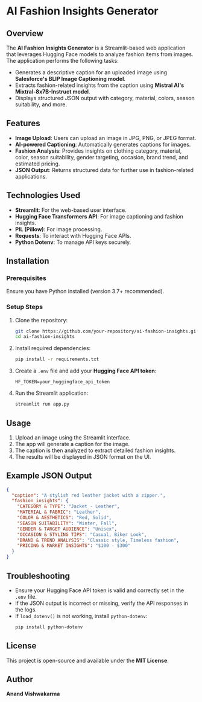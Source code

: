 # AI Fashion Insights Generator

## Overview
The **AI Fashion Insights Generator** is a Streamlit-based web application that leverages Hugging Face models to analyze fashion items from images. The application performs the following tasks:
- Generates a descriptive caption for an uploaded image using **Salesforce's BLIP Image Captioning model**.
- Extracts fashion-related insights from the caption using **Mistral AI's Mixtral-8x7B-Instruct model**.
- Displays structured JSON output with category, material, colors, season suitability, and more.

## Features
- **Image Upload**: Users can upload an image in JPG, PNG, or JPEG format.
- **AI-powered Captioning**: Automatically generates captions for images.
- **Fashion Analysis**: Provides insights on clothing category, material, color, season suitability, gender targeting, occasion, brand trend, and estimated pricing.
- **JSON Output**: Returns structured data for further use in fashion-related applications.

## Technologies Used
- **Streamlit**: For the web-based user interface.
- **Hugging Face Transformers API**: For image captioning and fashion insights.
- **PIL (Pillow)**: For image processing.
- **Requests**: To interact with Hugging Face APIs.
- **Python Dotenv**: To manage API keys securely.

## Installation
### Prerequisites
Ensure you have Python installed (version 3.7+ recommended).

### Setup Steps
1. Clone the repository:
   ```bash
   git clone https://github.com/your-repository/ai-fashion-insights.git
   cd ai-fashion-insights
   ```
2. Install required dependencies:
   ```bash
   pip install -r requirements.txt
   ```
3. Create a `.env` file and add your **Hugging Face API token**:
   ```
   HF_TOKEN=your_huggingface_api_token
   ```
4. Run the Streamlit application:
   ```bash
   streamlit run app.py
   ```

## Usage
1. Upload an image using the Streamlit interface.
2. The app will generate a caption for the image.
3. The caption is then analyzed to extract detailed fashion insights.
4. The results will be displayed in JSON format on the UI.

## Example JSON Output
```json
{
  "caption": "A stylish red leather jacket with a zipper.",
  "fashion_insights": {
    "CATEGORY & TYPE": "Jacket - Leather",
    "MATERIAL & FABRIC": "Leather",
    "COLOR & AESTHETICS": "Red, Solid",
    "SEASON SUITABILITY": "Winter, Fall",
    "GENDER & TARGET AUDIENCE": "Unisex",
    "OCCASION & STYLING TIPS": "Casual, Biker Look",
    "BRAND & TREND ANALYSIS": "Classic style, Timeless fashion",
    "PRICING & MARKET INSIGHTS": "$100 - $300"
  }
}
```

## Troubleshooting
- Ensure your Hugging Face API token is valid and correctly set in the `.env` file.
- If the JSON output is incorrect or missing, verify the API responses in the logs.
- If `load_dotenv()` is not working, install `python-dotenv`:
  ```bash
  pip install python-dotenv
  ```

## License
This project is open-source and available under the **MIT License**.

## Author
**Anand Vishwakarma**

